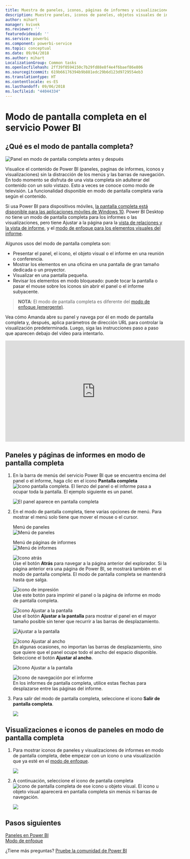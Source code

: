 ```yaml
---
title: Muestra de paneles, iconos, páginas de informes y visualizaciones de informes en modo de pantalla completa
description: Muestre paneles, iconos de paneles, objetos visuales de informes y páginas de informe en modo de pantalla completa, también conocido como *modo de televisión*.
author: mihart
manager: kvivek
ms.reviewer: ''
featuredvideoid: ''
ms.service: powerbi
ms.component: powerbi-service
ms.topic: conceptual
ms.date: 09/04/2018
ms.author: mihart
LocalizationGroup: Common tasks
ms.openlocfilehash: 2ff39f0594150c7b29fd88e8f4e4f6baef86e806
ms.sourcegitcommit: 619b66176394b9b881edc29b6d123d9729554eb3
ms.translationtype: HT
ms.contentlocale: es-ES
ms.lasthandoff: 09/06/2018
ms.locfileid: "44044334"
---
```

# <a name="full-screen-mode-in-power-bi-service"></a>Modo de pantalla completa en el servicio Power BI
## <a name="what-is-full-screen-mode"></a>¿Qué es el modo de pantalla completa?
![Panel en modo de pantalla completa antes y después](media/service-fullscreen-mode/power-bi-full-screen-comparison.png)

Visualice el contenido de Power BI (paneles, paginas de informes, iconos y visualizaciones) sin la distracción de los menús y las barras de navegación.  En todo momento se disfruta de una vista completa sin adulterar del contenido con un solo vistazo. Esto a veces se conoce como modo de televisión. La funcionalidad disponible en modo de pantalla completa varía según el contenido. 

Si usa Power BI para dispositivos móviles, [la pantalla completa está disponible para las aplicaciones móviles de Windows 10](mobile-windows-10-app-presentation-mode.md). Power BI Desktop no tiene un modo de pantalla completa para los informes o las visualizaciones, pero tiene Ajustar a la página para la [vista de relaciones y la vista de informe](desktop-report-view.md), y el [modo de enfoque para los elementos visuales del informe](service-focus-mode.md).

 

Algunos usos del modo de pantalla completa son:

* Presentar el panel, el icono, el objeto visual o el informe en una reunión o conferencia.
* Mostrar los elementos en una oficina en una pantalla de gran tamaño dedicada o un proyector.
* Visualizar en una pantalla pequeña.
* Revisar los elementos en modo bloqueado: puede tocar la pantalla o pasar el mouse sobre los iconos sin abrir el panel o el informe subyacente.

> **NOTA**: El modo de pantalla completa es diferente del [modo de enfoque (emergente)](service-focus-mode.md).
> 
> 

Vea cómo Amanda abre su panel y navega por él en modo de pantalla completa y, después, aplica parámetros de dirección URL para controlar la visualización predeterminada. Luego, siga las instrucciones paso a paso que aparecen debajo del vídeo para intentarlo.

<iframe width="560" height="315" src="https://www.youtube.com/embed/c31gZkyvC54" frameborder="0" allowfullscreen></iframe>

## <a name="dashboards-and-report-pages-in-full-screen-mode"></a>Paneles y páginas de informes en modo de pantalla completa
1. En la barra de menús del servicio Power BI que se encuentra encima del panel o el informe, haga clic en el icono **Pantalla completa** ![Icono pantalla completa](media/service-fullscreen-mode/power-bi-full-screen-icon.png). El lienzo del panel o el informe pasa a ocupar toda la pantalla. El ejemplo siguiente es un panel.
   
      ![El panel aparece en pantalla completa](media/service-fullscreen-mode/power-bi-dash-full-screen.png)
2. En el modo de pantalla completa, tiene varias opciones de menú.  Para mostrar el menú solo tiene que mover el mouse o el cursor. 
   
     Menú de paneles    
     ![Menú de paneles](media/service-fullscreen-mode/power-bi-full-screen-menu-dashboard.png)    
   
     Menú de páginas de informes    
    ![Menú de informes](media/service-fullscreen-mode/power-bi-report-menu.png)    
   
    ![Icono atrás](media/service-fullscreen-mode/power-bi-back-icon.png)    
    Use el botón **Atrás** para navegar a la página anterior del explorador. Si la página anterior era una página de Power BI, se mostrará también en el modo de pantalla completa.  El modo de pantalla completa se mantendrá hasta que salga.
   
    ![Icono de impresión](media/service-fullscreen-mode/power-bi-print-icon.png)    
    Use este botón para imprimir el panel o la página de informe en modo de pantalla completa. 
   
    ![Icono Ajustar a la pantalla](media/service-fullscreen-mode/power-bi-fit-to-width.png)    
    Use el botón **Ajustar a la pantalla** para mostrar el panel en el mayor tamaño posible sin tener que recurrir a las barras de desplazamiento.     
   
    ![Ajustar a la pantalla](media/service-fullscreen-mode/power-bi-fit-screen.png)
   
    ![Icono Ajustar al ancho](media/service-fullscreen-mode/power-bi-fit-width.png)       
    En algunas ocasiones, no importan las barras de desplazamiento, sino que quiere que el panel ocupe todo el ancho del espacio disponible. Seleccione el botón **Ajustar al ancho**.    
   
    ![Icono Ajustar a la pantalla](media/service-fullscreen-mode/power-bi-fit-to-width-new.png)
   
    ![Icono de navegación por el informe](media/service-fullscreen-mode/power-bi-report-nav2.png)       
    En los informes de pantalla completa, utilice estas flechas para desplazarse entre las páginas del informe.    
3. Para salir del modo de pantalla completa, seleccione el icono **Salir de pantalla completa**.
   
      ![](media/service-fullscreen-mode/exit-fullscreen-new.png)

## <a name="visualizations-and-dashboard-tiles-in-full-screen-mode"></a>Visualizaciones e iconos de paneles en modo de pantalla completa
1. Para mostrar iconos de paneles y visualizaciones de informes en modo de pantalla completa, debe empezar con un icono o una visualización que ya esté en el [modo de enfoque](service-focus-mode.md). 
   
    ![](media/service-fullscreen-mode/power-bi-focus3.png)
2. A continuación, seleccione el icono de pantalla completa ![icono de pantalla completa](media/service-fullscreen-mode/power-bi-full-screen-icon.png)  de ese icono u objeto visual. El icono u objeto visual aparecerá en pantalla completa sin menús ni barras de navegación.
   
    ![](media/service-fullscreen-mode/power-bi-fullscreen.png)

## <a name="next-steps"></a>Pasos siguientes
[Paneles en Power BI](service-dashboards.md)  
[Modo de enfoque](service-focus-mode.md)    

¿Tiene más preguntas? [Pruebe la comunidad de Power BI](http://community.powerbi.com/)

